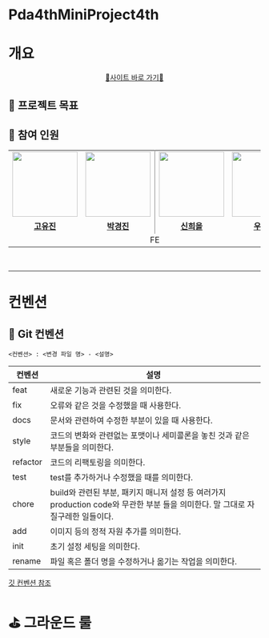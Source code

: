 # Pda4thMiniProject4th

# 개요

<p align="center">
  <a href="https://d34b60zd0dvgbu.cloudfront.net/">📍사이트 바로 가기📍</a>
</p>

## 📍 프로젝트 목표

 ## 📍 참여 인원
<table style="border: 0.5 solid gray">
 <tr>
    <td align="center"><a href="https://github.com/ymkdev"><img src="https://avatars.githubusercontent.com/ymkdev" width="130px;" alt=""></td>
    <td align="center" style="border-right : 0.5px solid gray"><a href="https://github.com/janjinn"><img src="https://avatars.githubusercontent.com/janjinn" width="130px;" alt=""></td>
    <td align="center"><a href="https://github.com/ShinHeeEul"><img src="https://avatars.githubusercontent.com/ShinHeeEul" width="130px;" alt=""></td>
    <td align="center" style="border-right : 0.5px solid gray"><a href="https://github.com/sdc05103"><img src="https://avatars.githubusercontent.com/sdc05103" width="130px;" alt=""></td>

  </tr>
  <tr>
    <td align="center"><a href="https://github.com/ymkdev"><b>고유진</b></td>
    <td align="center"style="border-right : 0.5px solid gray"><a href="https://github.com/janjinn" ><b>박경진</b></td>
    <td align="center"><a href="https://github.com/ShinHeeEul"><b>신희을</b></td>
    <td align="center"style="border-right : 0.5px solid gray"><a href="https://github.com/sdc05103" ><b>우채윤</b></td>
  </tr>

  <tr>
    <td align = "center" colspan = "4" style="border-right : 0.5px solid gray">FE</td>
  </tr>
</table>

<br/>

---

# 컨벤션
## 📍  Git 컨벤션
```
<컨벤션> : <변경 파일 명> - <설명>
```

| 컨벤션 | 설명 |
|--------|------|
| feat | 새로운 기능과 관련된 것을 의미한다.|
 | fix | 오류와 같은 것을 수정했을 때 사용한다.|
 | docs | 문서와 관련하여 수정한 부분이 있을 때 사용한다.|
 | style | 코드의 변화와 관련없는 포맷이나 세미콜론을 놓친 것과 같은 부분들을 의미한다.|
 | refactor | 코드의 리팩토링을 의미한다.|
 | test | test를 추가하거나 수정했을 때를 의미한다.|
 | chore | build와 관련된 부분, 패키지 매니저 설정 등 여러가지 production code와 무관한 부분 들을 의미한다. 말 그대로 자질구레한 일들이다.|
 | add | 이미지 등의 정적 자원 추가를 의미한다.|
 | init | 초기 설정 세팅을 의미한다.|
 | rename | 파일 혹은 폴더 명을 수정하거나 옮기는 작업을 의미한다.|

 [깃 컨벤션 참조](https://velog.io/@devholic/%EC%9A%B0%ED%85%8C%EC%BD%94-6%EA%B8%B0-%EB%8F%84%EC%A0%84%EA%B8%B0-%EC%BB%A4%EB%B0%8B-%EC%BB%A8%EB%B2%A4%EC%85%98-%EC%84%A4%EC%A0%95-Udacity-%EC%BB%A8%EB%B2%A4%EC%85%98-%EB%B2%88%EC%97%AD-%EB%B0%8F-%EC%A0%95%EB%A6%AC)


# ⛳ 그라운드 룰
